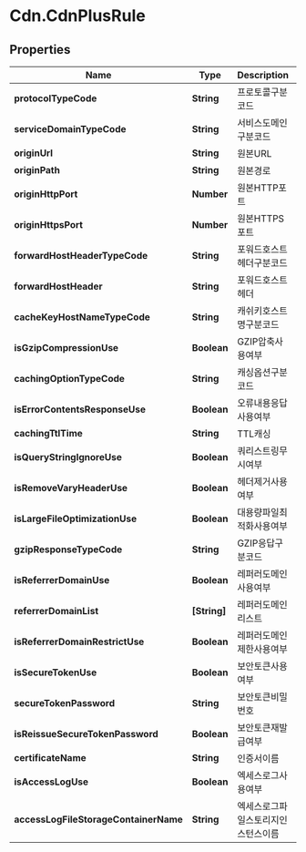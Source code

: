 # Cdn.CdnPlusRule

## Properties
Name | Type | Description | Notes
------------ | ------------- | ------------- | -------------
**protocolTypeCode** | **String** | 프로토콜구분코드 | [optional] 
**serviceDomainTypeCode** | **String** | 서비스도메인구분코드 | [optional] 
**originUrl** | **String** | 원본URL | [optional] 
**originPath** | **String** | 원본경로 | [optional] 
**originHttpPort** | **Number** | 원본HTTP포트 | [optional] 
**originHttpsPort** | **Number** | 원본HTTPS포트 | [optional] 
**forwardHostHeaderTypeCode** | **String** | 포워드호스트헤더구분코드 | [optional] 
**forwardHostHeader** | **String** | 포워드호스트헤더 | [optional] 
**cacheKeyHostNameTypeCode** | **String** | 캐쉬키호스트명구분코드 | [optional] 
**isGzipCompressionUse** | **Boolean** | GZIP압축사용여부 | [optional] 
**cachingOptionTypeCode** | **String** | 캐싱옵션구분코드 | [optional] 
**isErrorContentsResponseUse** | **Boolean** | 오류내용응답사용여부 | [optional] 
**cachingTtlTime** | **String** | TTL캐싱 | [optional] 
**isQueryStringIgnoreUse** | **Boolean** | 쿼리스트링무시여부 | [optional] 
**isRemoveVaryHeaderUse** | **Boolean** | 헤더제거사용여부 | [optional] 
**isLargeFileOptimizationUse** | **Boolean** | 대용량파일최적화사용여부 | [optional] 
**gzipResponseTypeCode** | **String** | GZIP응답구분코드 | [optional] 
**isReferrerDomainUse** | **Boolean** | 레퍼러도메인사용여부 | [optional] 
**referrerDomainList** | **[String]** | 레퍼러도메인리스트 | [optional] 
**isReferrerDomainRestrictUse** | **Boolean** | 레퍼러도메인제한사용여부 | [optional] 
**isSecureTokenUse** | **Boolean** | 보안토큰사용여부 | [optional] 
**secureTokenPassword** | **String** | 보안토큰비밀번호 | [optional] 
**isReissueSecureTokenPassword** | **Boolean** | 보안토큰재발급여부 | [optional] 
**certificateName** | **String** | 인증서이름 | [optional] 
**isAccessLogUse** | **Boolean** | 엑세스로그사용여부 | [optional] 
**accessLogFileStorageContainerName** | **String** | 엑세스로그파일스토리지인스턴스이름 | [optional] 


